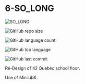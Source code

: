 # 6-SO_LONG

![SO_LONG](https://github.com/byaliego/42-project-badges/blob/main/badges/so_longm.png)

![GitHub repo size](https://img.shields.io/github/repo-size/xDeadpoolx/6-SO_LONG?style=for-the-badge)

![GitHub language count](https://img.shields.io/github/languages/count/xDeadpoolx/6-SO_LONG?style=for-the-badge)

![GitHub top language](https://img.shields.io/github/languages/top/xDeadpoolx/6-SO_LONG?style=for-the-badge)

![GitHub last commit](https://img.shields.io/github/last-commit/xDeadpoolx/6-SO_LONG?style=for-the-badge)

Re-Design of 42 Quebec school floor.

Use of MiniLibX.
